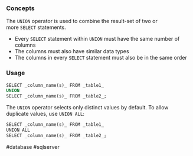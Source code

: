 ### Concepts

The `UNION` operator is used to combine the result-set of two or more `SELECT` statements.

- Every `SELECT` statement within `UNION` must have the same number of columns
- The columns must also have similar data types
- The columns in every `SELECT` statement must also be in the same order

### Usage

```sql
SELECT _column_name(s)_ FROM _table1_  
UNION  
SELECT _column_name(s)_ FROM _table2_;
```

The `UNION` operator selects only distinct values by default. To allow duplicate values, use `UNION ALL`:

```sql
SELECT _column_name(s)_ FROM _table1_  
UNION ALL  
SELECT _column_name(s)_ FROM _table2_;
```


#database #sqlserver 